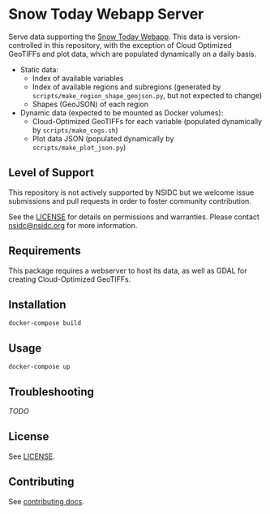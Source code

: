 # Snow Today Webapp Server

Serve data supporting the [Snow Today
Webapp](https://github.com/nsidc/snow-today-webapp). This data is version-controlled in
this repository, with the exception of Cloud Optimized GeoTIFFs and plot data, which are
populated dynamically on a daily basis.

* Static data:
  * Index of available variables
  * Index of available regions and subregions (generated by
    `scripts/make_region_shape_geojson.py`, but not expected to change)
  * Shapes (GeoJSON) of each region
* Dynamic data (expected to be mounted as Docker volumes):
  * Cloud-Optimized GeoTIFFs for each variable (populated dynamically by
    `scripts/make_cogs.sh`)
  * Plot data JSON (populated dynamically by `scripts/make_plot_json.py`)


## Level of Support

This repository is not actively supported by NSIDC but we welcome issue submissions and
pull requests in order to foster community contribution.

See the [LICENSE](LICENSE) for details on permissions and warranties. Please contact
nsidc@nsidc.org for more information.


## Requirements

This package requires a webserver to host its data, as well as GDAL for
creating Cloud-Optimized GeoTIFFs.


## Installation

```
docker-compose build
```


## Usage

```
docker-compose up
```


## Troubleshooting

*TODO*


## License

See [LICENSE](LICENSE).


## Contributing

See [contributing docs](doc/contributing.md).
